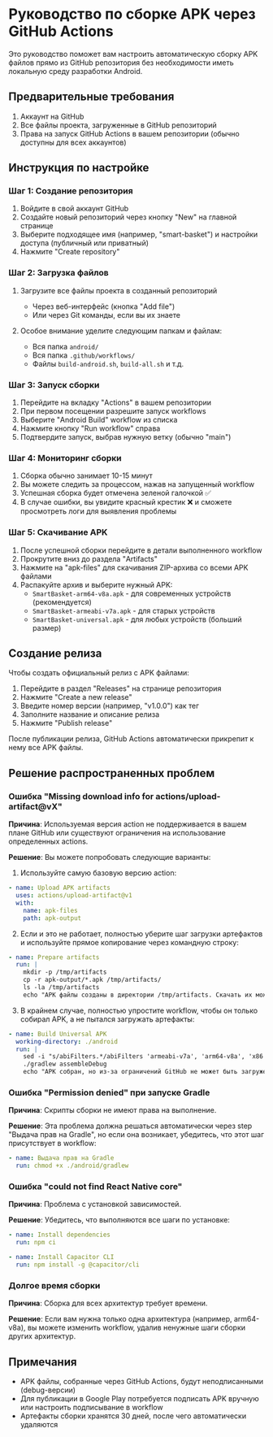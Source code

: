 # Руководство по сборке APK через GitHub Actions

Это руководство поможет вам настроить автоматическую сборку APK файлов прямо из GitHub репозитория без необходимости иметь локальную среду разработки Android.

## Предварительные требования

1. Аккаунт на GitHub
2. Все файлы проекта, загруженные в GitHub репозиторий
3. Права на запуск GitHub Actions в вашем репозитории (обычно доступны для всех аккаунтов)

## Инструкция по настройке

### Шаг 1: Создание репозитория

1. Войдите в свой аккаунт GitHub
2. Создайте новый репозиторий через кнопку "New" на главной странице
3. Выберите подходящее имя (например, "smart-basket") и настройки доступа (публичный или приватный)
4. Нажмите "Create repository"

### Шаг 2: Загрузка файлов

1. Загрузите все файлы проекта в созданный репозиторий
   - Через веб-интерфейс (кнопка "Add file")
   - Или через Git команды, если вы их знаете

2. Особое внимание уделите следующим папкам и файлам:
   - Вся папка `android/`
   - Вся папка `.github/workflows/`
   - Файлы `build-android.sh`, `build-all.sh` и т.д.

### Шаг 3: Запуск сборки

1. Перейдите на вкладку "Actions" в вашем репозитории
2. При первом посещении разрешите запуск workflows
3. Выберите "Android Build" workflow из списка
4. Нажмите кнопку "Run workflow" справа
5. Подтвердите запуск, выбрав нужную ветку (обычно "main")

### Шаг 4: Мониторинг сборки

1. Сборка обычно занимает 10-15 минут
2. Вы можете следить за процессом, нажав на запущенный workflow
3. Успешная сборка будет отмечена зеленой галочкой ✅
4. В случае ошибки, вы увидите красный крестик ❌ и сможете просмотреть логи для выявления проблемы

### Шаг 5: Скачивание APK

1. После успешной сборки перейдите в детали выполненного workflow
2. Прокрутите вниз до раздела "Artifacts"
3. Нажмите на "apk-files" для скачивания ZIP-архива со всеми APK файлами
4. Распакуйте архив и выберите нужный APK:
   - `SmartBasket-arm64-v8a.apk` - для современных устройств (рекомендуется)
   - `SmartBasket-armeabi-v7a.apk` - для старых устройств
   - `SmartBasket-universal.apk` - для любых устройств (больший размер)

## Создание релиза

Чтобы создать официальный релиз с APK файлами:

1. Перейдите в раздел "Releases" на странице репозитория
2. Нажмите "Create a new release"
3. Введите номер версии (например, "v1.0.0") как тег
4. Заполните название и описание релиза
5. Нажмите "Publish release"

После публикации релиза, GitHub Actions автоматически прикрепит к нему все APK файлы.

## Решение распространенных проблем

### Ошибка "Missing download info for actions/upload-artifact@vX"

**Причина**: Используемая версия action не поддерживается в вашем плане GitHub или существуют ограничения на использование определенных actions.

**Решение**: Вы можете попробовать следующие варианты:
1. Используйте самую базовую версию action:
```yaml
- name: Upload APK artifacts
  uses: actions/upload-artifact@v1
  with:
    name: apk-files
    path: apk-output
```

2. Если и это не работает, полностью уберите шаг загрузки артефактов и используйте прямое копирование через командную строку:
```yaml
- name: Prepare artifacts
  run: |
    mkdir -p /tmp/artifacts
    cp -r apk-output/*.apk /tmp/artifacts/
    ls -la /tmp/artifacts
    echo "APK файлы созданы в директории /tmp/artifacts. Скачать их можно через GitHub UI."
```

3. В крайнем случае, полностью упростите workflow, чтобы он только собирал APK, а не пытался загружать артефакты:
```yaml
- name: Build Universal APK
  working-directory: ./android
  run: |
    sed -i "s/abiFilters.*/abiFilters 'armeabi-v7a', 'arm64-v8a', 'x86', 'x86_64'/g" app/build.gradle
    ./gradlew assembleDebug
    echo "APK собран, но из-за ограничений GitHub не может быть загружен как артефакт"
```

### Ошибка "Permission denied" при запуске Gradle

**Причина**: Скрипты сборки не имеют права на выполнение.

**Решение**: Эта проблема должна решаться автоматически через step "Выдача прав на Gradle", но если она возникает, убедитесь, что этот шаг присутствует в workflow:
```yaml
- name: Выдача прав на Gradle
  run: chmod +x ./android/gradlew
```

### Ошибка "could not find React Native core"

**Причина**: Проблема с установкой зависимостей.

**Решение**: Убедитесь, что выполняются все шаги по установке:
```yaml
- name: Install dependencies
  run: npm ci

- name: Install Capacitor CLI
  run: npm install -g @capacitor/cli
```

### Долгое время сборки

**Причина**: Сборка для всех архитектур требует времени.

**Решение**: Если вам нужна только одна архитектура (например, arm64-v8a), вы можете изменить workflow, удалив ненужные шаги сборки других архитектур.

## Примечания

- APK файлы, собранные через GitHub Actions, будут неподписанными (debug-версии)
- Для публикации в Google Play потребуется подписать APK вручную или настроить подписывание в workflow
- Артефакты сборки хранятся 30 дней, после чего автоматически удаляются